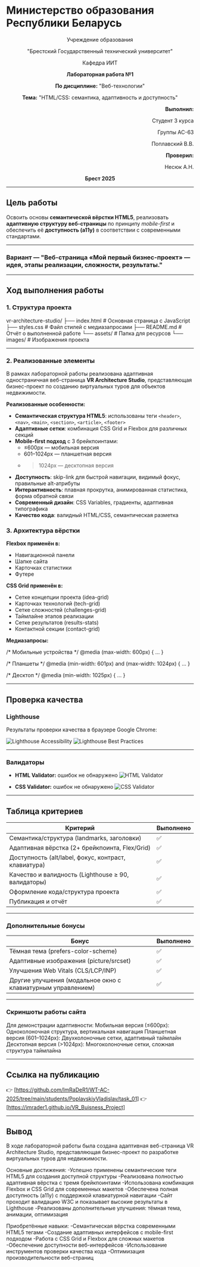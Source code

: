 # Министерство образования Республики Беларусь

<p align="center">Учреждение образования</p>
<p align="center">"Брестский Государственный технический университет"</p>
<p align="center">Кафедра ИИТ</p>

<p align="center"><strong>Лабораторная работа №1</strong></p>
<p align="center"><strong>По дисциплине:</strong> "Веб-технологии"</p>
<p align="center"><strong>Тема:</strong> "HTML/CSS: семантика, адаптивность и доступность"</p>

<p align="right"><strong>Выполнил:</strong></p>
<p align="right">Студент 3 курса</p>
<p align="right">Группы AC-63</p>
<p align="right">Поплавский В.В.</p>
<p align="right"><strong>Проверил:</strong></p>
<p align="right">Несюк А.Н.</p>

<p align="center"><strong>Брест 2025</strong></p>

---

## Цель работы

Освоить основы **семантической вёрстки HTML5**, реализовать **адаптивную структуру веб-страницы** по принципу *mobile-first* и обеспечить её **доступность (a11y)** в соответствии с современными стандартами.

---

### Вариант — "Веб-страница «Мой первый бизнес-проект» — идея, этапы реализации, сложности, результаты."

---

## Ход выполнения работы

### 1. Структура проекта

vr-architecture-studio/
├── index.html # Основная страница с JavaScript
├── styles.css # Файл стилей с медиазапросами
├── README.md # Отчёт о выполненной работе
└── assets/ # Папка для ресурсов
└── images/ # Изображения проекта

---


### 2. Реализованные элементы

В рамках лабораторной работы реализована адаптивная одностраничная веб-страница **VR Architecture Studio**, представляющая бизнес-проект по созданию виртуальных туров для объектов недвижимости.

**Реализованные особенности:**

- **Семантическая структура HTML5**: использованы теги `<header>`, `<nav>`, `<main>`, `<section>`, `<article>`, `<footer>`
- **Адаптивные сетки**: комбинация CSS Grid и Flexbox для различных секций
- **Mobile-first подход** с 3 брейкпоинтами:
  - ≤600px — мобильная версия
  - 601–1024px — планшетная версия  
  - >1024px — десктопная версия
- **Доступность**: skip-link для быстрой навигации, видимый фокус, правильные alt-атрибуты
- **Интерактивность**: плавная прокрутка, анимированная статистика, форма обратной связи
- **Современный дизайн**: CSS Variables, градиенты, адаптивная типографика
- **Качество кода**: валидный HTML/CSS, семантическая разметка

### 3. Архитектура вёрстки

**Flexbox применён в:**
- Навигационной панели
- Шапке сайта
- Карточках статистики
- Футере

**CSS Grid применён в:**
- Сетке концепции проекта (idea-grid)
- Карточках технологий (tech-grid) 
- Сетке сложностей (challenges-grid)
- Таймлайне этапов реализации
- Сетке результатов (results-stats)
- Контактной секции (contact-grid)

**Медиазапросы:**

/* Мобильные устройства */
@media (max-width: 600px) { ... }

/* Планшеты */
@media (min-width: 601px) and (max-width: 1024px) { ... }

/* Десктоп */
@media (min-width: 1025px) { ... }

---

## Проверка качества

### Lighthouse

Результаты проверки качества в браузере Google Chrome:

![Lighthouse Accessibility](img/test1.jpg "Lighthouse Accessibility")
![Lighthouse Best Practices](img/test2.jpg "Lighthouse Best Practices")

---

### Валидаторы

- **HTML Validator:** ошибок не обнаружено
![HTML Validator](img/test3.jpg "HTML Validator")

- **CSS Validator:** ошибок не обнаружено
![CSS Validator](img/test4.jpg "CSS Validator")

---

## Таблица критериев

| Критерий                                             | Выполнено |
|------------------------------------------------------|-----------|
| Семантика/структура (landmarks, заголовки)          | ✅        |
| Адаптивная вёрстка (2+ брейкпоинта, Flex/Grid)      | ✅        |
| Доступность (alt/label, фокус, контраст, клавиатура)| ✅        |
| Качество и валидность (Lighthouse ≥ 90, валидаторы) | ✅        |
| Оформление кода/структура проекта                   | ✅        |
| Публикация и отчёт                                   | ✅        |

---

### Дополнительные бонусы

| Бонус                                                       | Выполнено |
|-------------------------------------------------------------|-----------|
| Тёмная тема (prefers-color-scheme)                          | ✅        |
| Адаптивные изображения (picture/srcset)                     | ✅        |
| Улучшения Web Vitals (CLS/LCP/INP)                          | ✅        |
| Другие улучшения (модальное окно с клавиатурным управлением)| ✅        |

---

### Скриншоты работы сайта
Для демонстрации адаптивности:
Мобильная версия (≤600px): Одноколоночная структура, вертикальная навигация
Планшетная версия (601–1024px): Двухколоночные сетки, адаптивный таймлайн
Десктопная версия (>1024px): Многоколоночные сетки, сложная структура таймлайна

---

## Ссылка на публикацию

👉 [https://github.com/ImRaDeR1/WT-AC-2025/tree/main/students/PoplavskiyVladislav/task_01]
👉 [https://imrader1.github.io/VR_Buisness_Project]

---

## Вывод

В ходе лабораторной работы была создана адаптивная веб-страница VR Architecture Studio, представляющая бизнес-проект по разработке виртуальных туров для недвижимости.

Основные достижения:
-Успешно применены семантические теги HTML5 для создания доступной структуры
-Реализована полностью адаптивная вёрстка с тремя брейкпоинтами
-Использована комбинация Flexbox и CSS Grid для современных макетов
-Обеспечена полная доступность (a11y) с поддержкой клавиатурной навигации
-Сайт проходит валидацию W3C и показывает высокие результаты в Lighthouse
-Реализованы дополнительные улучшения: тёмная тема, анимации, оптимизация

Приобретённые навыки:
-Семантическая вёрстка современными HTML5 тегами
-Создание адаптивных интерфейсов с mobile-first подходом
-Работа с CSS Grid и Flexbox для сложных макетов
-Обеспечение доступности веб-интерфейсов
-Использование инструментов проверки качества кода
-Оптимизация производительности веб-страниц